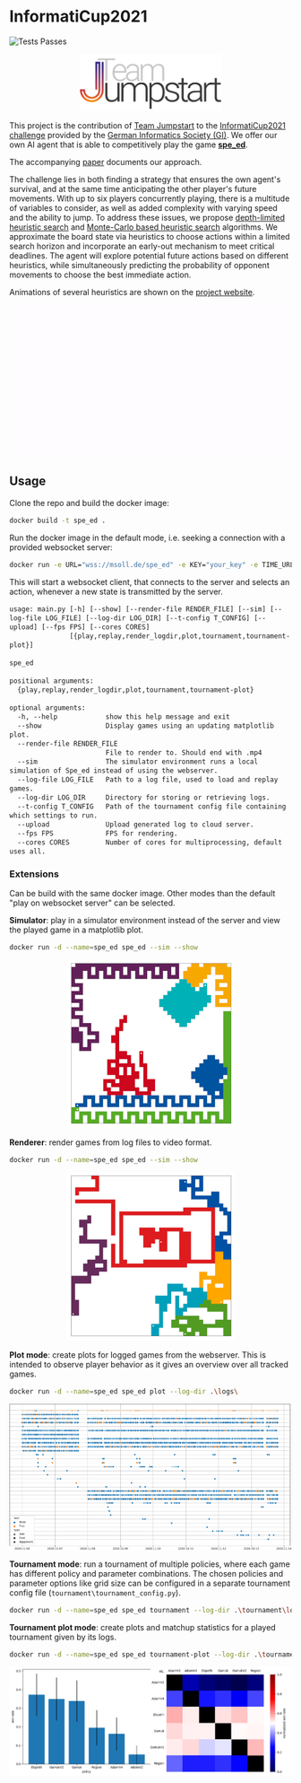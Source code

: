 # InformatiCup2021

![Tests Passes](https://github.com/TeamJumpstart/InformatiCup2021/actions/workflows/docker-build.yml/badge.svg)

<div align="center">
  <img src="images/TeamJumpstart.png" alt="Team Jumpstart" width="50%"/>
</div>

This project is the contribution of [Team Jumpstart](https://teamjumpstart.github.io/) to the [InformatiCup2021 challenge](https://raw.githubusercontent.com/informatiCup/InformatiCup2021/master/call_for_participation_a4.pdf) provided by the [German Informatics Society (GI)](https://gi.de/).
We offer our own AI agent that is able to competitively play the game [**spe_ed**](https://github.com/InformatiCup/InformatiCup2021/blob/master/spe_ed.pdf).

The accompanying [paper](https://github.com/TeamJumpstart/InformatiCup2021/releases/download/v1.0.0-submission/Informaticup2021.Theoretische.Ausarbeitung.pdf) documents our approach.

The challenge lies in both finding a strategy that ensures the own agent's survival, and at the same time anticipating the other player's future movements. With up to six players concurrently playing, there is a multitude of variables to consider, as well as added complexity with varying speed and the ability to jump. To address these issues, we propose [depth-limited heuristic search](policies/action_search.py) and [Monte-Carlo based heuristic search](heuristics/randomprobing_heuristic.py) algorithms. We approximate the board state via heuristics to choose actions within a limited search horizon and incorporate an early-out mechanism to meet critical deadlines. The agent will explore potential future actions based on different heuristics, while simultaneously predicting the probability of opponent movements to choose the best immediate action.

Animations of several heuristics are shown on the [project website](https://teamjumpstart.github.io/InformatiCup2021/).

<div align="center">
  <a href="https://teamjumpstart.github.io/InformatiCup2021/">
    <img src="images\Jumpstart_teaser.gif" alt="Team Jumpstart"/>
  </a>
</div>

## Usage

Clone the repo and build the docker image:

```sh
docker build -t spe_ed .
```

Run the docker image in the default mode, i.e. seeking a connection with a provided websocket server:

```sh
docker run -e URL="wss://msoll.de/spe_ed" -e KEY="your_key" -e TIME_URL="https://msoll.de/spe_ed_time" spe_ed
```

This will start a websocket client, that connects to the server and selects an action, whenever a new state is transmitted by the server.

```text
usage: main.py [-h] [--show] [--render-file RENDER_FILE] [--sim] [--log-file LOG_FILE] [--log-dir LOG_DIR] [--t-config T_CONFIG] [--upload] [--fps FPS] [--cores CORES]
               [{play,replay,render_logdir,plot,tournament,tournament-plot}]

spe_ed

positional arguments:
  {play,replay,render_logdir,plot,tournament,tournament-plot}

optional arguments:
  -h, --help            show this help message and exit
  --show                Display games using an updating matplotlib plot.
  --render-file RENDER_FILE
                        File to render to. Should end with .mp4
  --sim                 The simulator environment runs a local simulation of Spe_ed instead of using the webserver.
  --log-file LOG_FILE   Path to a log file, used to load and replay games.
  --log-dir LOG_DIR     Directory for storing or retrieving logs.
  --t-config T_CONFIG   Path of the tournament config file containing which settings to run.
  --upload              Upload generated log to cloud server.
  --fps FPS             FPS for rendering.
  --cores CORES         Number of cores for multiprocessing, default uses all.
```

### Extensions

Can be build with the same docker image.
Other modes than the default "play on websocket server" can be selected.

**Simulator**: play in a simulator environment instead of the server and view the played game in a matplotlib plot.

```sh
docker run -d --name=spe_ed spe_ed --sim --show
```

<div align="center">
  <img src="/images/simulator.png" alt="Simulator" style="max-width: 100%;"/>
</div>

**Renderer**: render games from log files to video format.

```sh
docker run -d --name=spe_ed spe_ed --sim --show
```

<div align="center">
  <img src="/images/renderer.png" alt="Renderer" style="max-width: 100%;"/>
</div>

**Plot mode**: create plots for logged games from the webserver. This is intended to observe player behavior as it gives an overview over all tracked games.

```sh
docker run -d --name=spe_ed spe_ed plot --log-dir .\logs\
```

<div align="center">
  <img src="/images/game-history2.png" alt="Opponents Scatterplot" style="max-width: 100%;"/>
</div>

**Tournament mode**: run a tournament of multiple policies, where each game has different policy and parameter combinations. The chosen policies and parameter options like grid size can be configured in a separate tournament config file (`tournament\tournament_config.py`).

```sh
docker run -d --name=spe_ed spe_ed tournament --log-dir .\tournament\logs\
```

**Tournament plot mode**: create plots and matchup statistics for a played tournament given by its logs.

```sh
docker run -d --name=spe_ed spe_ed tournament-plot --log-dir .\tournament\logs\
```

<div align="center">
  <img src="/images/matchups.png" alt="Matchup Results" style="max-width: 100%;"/>
</div>
